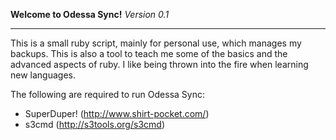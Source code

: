 **Welcome to Odessa Sync!**
_Version 0.1_

---

This is a small ruby script, mainly for personal use, which manages my backups. This is also a tool to teach me some of the basics and the advanced aspects of ruby. I like being thrown into the fire when learning new languages.

The following are required to run Odessa Sync:
* SuperDuper! (http://www.shirt-pocket.com/)
* s3cmd (http://s3tools.org/s3cmd)